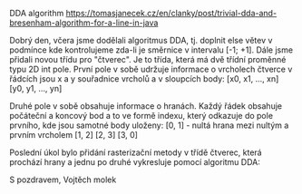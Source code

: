 DDA algorithm
https://tomasjanecek.cz/en/clanky/post/trivial-dda-and-bresenham-algorithm-for-a-line-in-java



Dobrý den,
včera jsme dodělali algoritmus DDA, tj. doplnit else větev v podmínce
kde kontrolujeme zda-li je směrnice v intervalu [-1; +1].
Dále jsme přidali novou třídu pro "čtverec". Je to třída, která má dvě
třídní proměnné typu 2D int pole. První pole v sobě udržuje
informace o vrcholech čtverce v řádcích jsou x a y souřadnice vrcholů a
v sloupcích body:
[x0, x1, ..., xn]
[y0, y1, ..., yn]

Druhé pole v sobě obsahuje informace o hranách. Každý řádek obsahuje
počáteční a koncový bod a to ve formě indexu, který odkazuje do
pole prvního, kde jsou samotné body uloženy:
[0, 1] - nultá hrana mezi nultým a prvním vrcholem
[1, 2]
[2, 3]
[3, 0]

Poslední úkol bylo přidání rasterizační metody v třídě čtverec, která
prochází hrany a jednu po druhé vykresluje pomocí algoritmu DDA:

S pozdravem,
Vojtěch molek